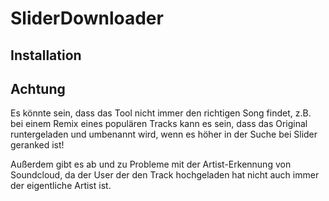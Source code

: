 # SliderDownloader

## Installation

## Achtung
Es könnte sein, dass das Tool nicht immer den richtigen Song findet, z.B. bei einem Remix eines populären Tracks 
kann es sein, dass das Original runtergeladen und umbenannt wird, wenn es höher in der Suche bei Slider geranked ist!

Außerdem gibt es ab und zu Probleme mit der Artist-Erkennung von Soundcloud, da der User der den Track hochgeladen hat 
nicht auch immer der eigentliche Artist ist.